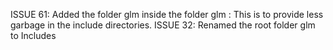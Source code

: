 ISSUE 61: Added the folder glm inside the folder glm : This is to provide less garbage in the include directories.
ISSUE 32: Renamed the root folder glm to Includes